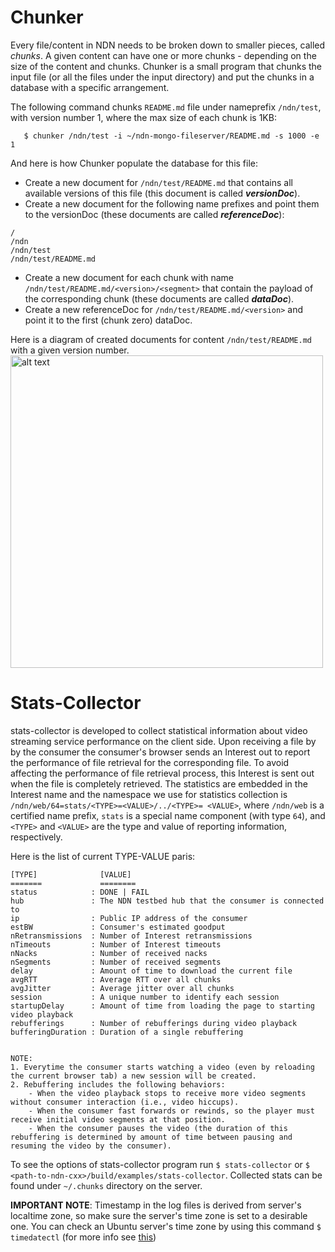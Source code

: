 # Chunker
Every file/content in NDN needs to be broken down to smaller pieces, called *chunks*. A given content
can have one or more chunks - depending on the size of the content and chunks. Chunker is a small program
that chunks the input file (or all the files under the input directory) and put the chunks in a database
with a specific arrangement.

The following command chunks `README.md` file under nameprefix `/ndn/test`, with version number 1, where
the max size of each chunk is 1KB:

       $ chunker /ndn/test -i ~/ndn-mongo-fileserver/README.md -s 1000 -e 1

And here is how Chunker populate the database for this file:

- Create a new document for `/ndn/test/README.md` that contains all available versions of this file (this document is called ***versionDoc***).
- Create a new document for the following name prefixes and point them to the versionDoc (these documents are called ***referenceDoc***):
```
/
/ndn
/ndn/test
/ndn/test/README.md
```
- Create a new document for each chunk with name `/ndn/test/README.md/<version>/<segment>` that contain the payload
of the corresponding chunk (these documents are called ***dataDoc***).
- Create a new referenceDoc for `/ndn/test/README.md/<version>` and point it to the first (chunk zero) dataDoc.

Here is a diagram of created documents for content `/ndn/test/README.md` with a given version number.
<img src="https://serving.photos.photobox.com/8604621875f706f4086cb7f6c0809f8ea9db9e5ae015b11086215116c237fd554a1ca0c8.jpg" alt="alt text" width="500px">

# Stats-Collector
stats-collector is developed to collect statistical information about video streaming service performance
on the client side. Upon receiving a file by by the consumer the consumer's browser sends an Interest out
to report the performance of file retrieval for the corresponding file. To avoid affecting the performance
of file retrieval process, this Interest is sent out when the file is completely retrieved. The statistics
are embedded in the Interest name and the namespace we use for statistics collection is
`/ndn/web/64=stats/<TYPE>=<VALUE>/../<TYPE>= <VALUE>`, where `/ndn/web` is a certified name prefix, `stats`
is a special name component (with type `64`), and `<TYPE>` and `<VALUE>` are the type and value of reporting
information, respectively.

Here is the list of current TYPE-VALUE paris:
```
[TYPE]              [VALUE]
=======             ========
status            : DONE | FAIL
hub               : The NDN testbed hub that the consumer is connected to
ip                : Public IP address of the consumer
estBW             : Consumer's estimated goodput
nRetransmissions  : Number of Interest retransmissions
nTimeouts         : Number of Interest timeouts
nNacks            : Number of received nacks
nSegments         : Number of received segments
delay             : Amount of time to download the current file
avgRTT            : Average RTT over all chunks
avgJitter         : Average jitter over all chunks
session           : A unique number to identify each session
startupDelay      : Amount of time from loading the page to starting video playback
rebufferings      : Number of rebufferings during video playback
bufferingDuration : Duration of a single rebuffering


NOTE:
1. Everytime the consumer starts watching a video (even by reloading the current browser tab) a new session will be created.
2. Rebuffering includes the following behaviors:
    - When the video playback stops to receive more video segments without consumer interaction (i.e., video hiccups).
    - When the consumer fast forwards or rewinds, so the player must receive initial video segments at that position.
    - When the consumer pauses the video (the duration of this rebuffering is determined by amount of time between pausing and resuming the video by the consumer).
```
To see the options of stats-collector program run `$ stats-collector` or `$ <path-to-ndn-cxx>/build/examples/stats-collector`.
Collected stats can be found under `~/.chunks` directory on the server.

**IMPORTANT NOTE**: Timestamp in the log files is derived from server's localtime zone, so make sure the
server's time zone is set to a desirable one. You can check an Ubuntu server's time zone by using this
command `$ timedatectl` (for more info see [this](https://vitux.com/how-to-change-the-timezone-on-your-ubuntu-system/))
